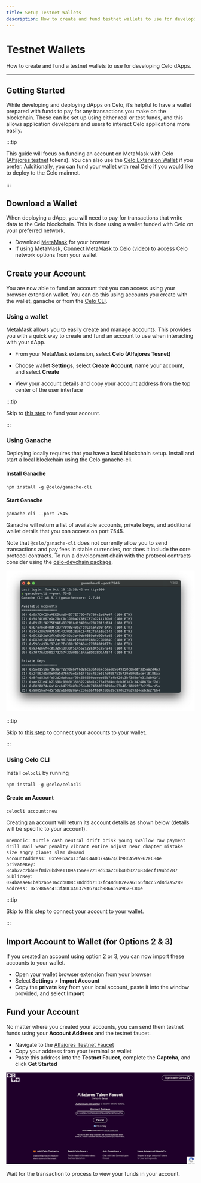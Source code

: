 ```yaml
---
title: Setup Testnet Wallets
description: How to create and fund testnet wallets to use for developing Celo dApps.
---
```


# Testnet Wallets

How to create and fund a testnet wallets to use for developing Celo dApps.

---

## Getting Started

While developing and deploying dApps on Celo, it’s helpful to have a wallet prepared with funds to pay for any transactions you make on the blockchain. These can be set up using either real or test funds, and this allows application developers and users to interact Celo applications more easily.

:::tip

This guide will focus on funding an account on MetaMask with Celo ([Alfajores testnet](/network/alfajores/) tokens). You can also use the [Celo Extension Wallet](/wallet/) if you prefer. Additionally, you can fund your wallet with real Celo if you would like to deploy to the Celo mainnet.

:::

## Download a Wallet

When deploying a dApp, you will need to pay for transactions that write data to the Celo blockchain. This is done using a wallet funded with Celo on your preferred network.

- Download [MetaMask](https://metamask.io/) for your browser
- If using MetaMask, [Connect MetaMask to Celo](/wallet/metamask/use) ([video](https://www.youtube.com/watch?v=JLHeCb01fzs)) to access Celo network options from your wallet

## Create your Account

You are now able to fund an account that you can access using your browser extension wallet. You can do this using accounts you create with the wallet, ganache or from the [Celo CLI](/cli/).

### Using a wallet

MetaMask allows you to easily create and manage accounts. This provides you with a quick way to create and fund an account to use when interacting with your dApp.

- From your MetaMask extension, select **Celo (Alfajores Tesnet)**

<!-- ![select alfajores network in MM](/img/doc-images/testnet-wallet/image1.png) -->

- Choose wallet **Settings**, select **Create Account**, name your account, and select **Create**

<!-- ![select create account MM](/img/doc-images/testnet-wallet/image2.png) -->

- View your account details and copy your account address from the top center of the user interface

<!-- ![new account MM](/img/doc-images/testnet-wallet/image3.png) -->

:::tip

Skip to [this step](#fund-your-account) to fund your account.

:::

### Using Ganache

Deploying locally requires that you have a local blockchain setup. Install and start a local blockchain using the Celo ganache-cli.

#### Install Ganache

```
npm install -g @celo/ganache-cli
```

#### Start Ganache

```
ganache-cli --port 7545
```

Ganache will return a list of available accounts, private keys, and additional wallet details that you can access on port 7545.

Note that `@celo/ganache-cli` does not currently allow you to send transactions and pay fees in stable currencies, nor does it include the core protocol contracts. To run a development chain with the protocol contracts consider using the [celo-devchain package](/developer/setup/development-chain#1-use-the-celo-devchain-npm-package).

![ganache terminal output](/img/doc-images/testnet-wallet/image4.png)

:::tip

Skip to [this step](#import-account-to-wallet-for-options-2--3) to connect your accounts to your wallet.

:::

### Using Celo CLI

Install `celocli` by running

```
npm install -g @celo/celocli
```

#### Create an Account

```
celocli account:new
```

Creating an account will return its account details as shown below (details will be specific to your account).

```shell
mnemonic: turtle cash neutral drift brisk young swallow raw payment drill mail wear penalty vibrant entire adjust near chapter mistake size angry planet slam demand
accountAddress: 0x5986ac413fA0C4A0379A674Cb986A59a962FC84e
privateKey: 8cab22c2bb08f0d20bd9e1109a156e87219d63a2c0b40b027483decf194bd787
publicKey: 024baaae61bab2a6e16ccb008c78dddb7132fc48d082e2a6166f8cc52d8d7a5289
address: 0x5986ac413fA0C4A0379A674Cb986A59a962FC84e
```

:::tip

Skip to [this step](#import-account-to-wallet-for-options-2--3) to connect your account to your wallet.

:::

## Import Account to Wallet (for Options 2 & 3)

If you created an account using option 2 or 3, you can now import these accounts to your wallet.

- Open your wallet browser extension from your browser
- Select **Settings** > **Import Account**
- Copy the **private key** from your local account, paste it into the window provided, and select **Import**

<!-- ![import account to metamask](/img/doc-images/testnet-wallet/image5.png) -->

## Fund your Account

No matter where you created your accounts, you can send them testnet funds using your **Account Address** and the testnet faucet.

- Navigate to the [Alfajores Testnet Faucet](https://celo.org/developers/faucet)
- Copy your address from your terminal or wallet
- Paste this address into the **Testnet Faucet**, complete the **Captcha**, and click **Get Started**

![alfajores faucet](/img/doc-images/testnet-wallet/image6.png)

Wait for the transaction to process to view your funds in your account.
